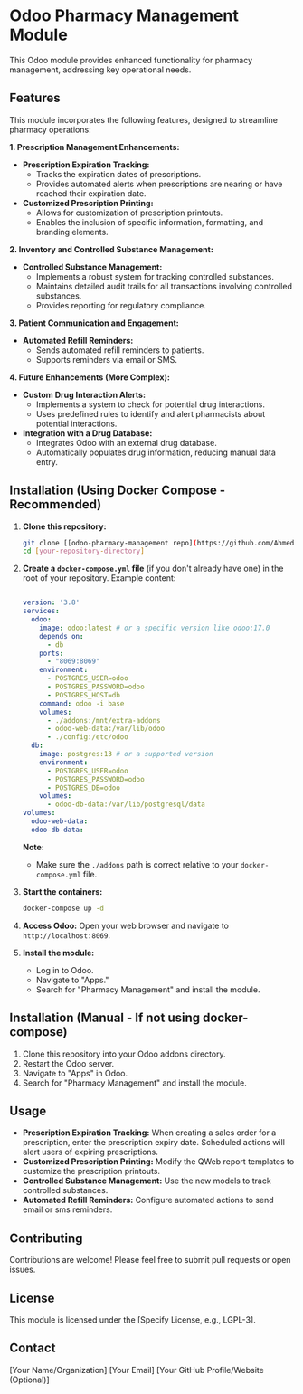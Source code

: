 # Odoo Pharmacy Management Module

This Odoo module provides enhanced functionality for pharmacy management, addressing key operational needs.

## Features

This module incorporates the following features, designed to streamline pharmacy operations:

**1. Prescription Management Enhancements:**

* **Prescription Expiration Tracking:**
    * Tracks the expiration dates of prescriptions.
    * Provides automated alerts when prescriptions are nearing or have reached their expiration date.
* **Customized Prescription Printing:**
    * Allows for customization of prescription printouts.
    * Enables the inclusion of specific information, formatting, and branding elements.

**2. Inventory and Controlled Substance Management:**

* **Controlled Substance Management:**
    * Implements a robust system for tracking controlled substances.
    * Maintains detailed audit trails for all transactions involving controlled substances.
    * Provides reporting for regulatory compliance.

**3. Patient Communication and Engagement:**

* **Automated Refill Reminders:**
    * Sends automated refill reminders to patients.
    * Supports reminders via email or SMS.

**4. Future Enhancements (More Complex):**

* **Custom Drug Interaction Alerts:**
    * Implements a system to check for potential drug interactions.
    * Uses predefined rules to identify and alert pharmacists about potential interactions.
* **Integration with a Drug Database:**
    * Integrates Odoo with an external drug database.
    * Automatically populates drug information, reducing manual data entry.

## Installation (Using Docker Compose - Recommended)

1.  **Clone this repository:**

    ```bash
    git clone [[odoo-pharmacy-management repo](https://github.com/AhmedRS97/odoo-pharmacy-management)]
    cd [your-repository-directory]
    ```

2.  **Create a `docker-compose.yml` file** (if you don't already have one) in the root of your repository. Example content:

    ```yaml
    
    version: '3.8'
    services:
      odoo:
        image: odoo:latest # or a specific version like odoo:17.0
        depends_on:
          - db
        ports:
          - "8069:8069"
        environment:
          - POSTGRES_USER=odoo
          - POSTGRES_PASSWORD=odoo
          - POSTGRES_HOST=db
        command: odoo -i base
        volumes:
          - ./addons:/mnt/extra-addons
          - odoo-web-data:/var/lib/odoo
          - ./config:/etc/odoo
      db:
        image: postgres:13 # or a supported version
        environment:
          - POSTGRES_USER=odoo
          - POSTGRES_PASSWORD=odoo
          - POSTGRES_DB=odoo
        volumes:
          - odoo-db-data:/var/lib/postgresql/data
    volumes:
      odoo-web-data:
      odoo-db-data:
    ```

    **Note:**
    * Make sure the `./addons` path is correct relative to your `docker-compose.yml` file.

3.  **Start the containers:**

    ```bash
    docker-compose up -d
    ```

4.  **Access Odoo:** Open your web browser and navigate to `http://localhost:8069`.

5.  **Install the module:**
    * Log in to Odoo.
    * Navigate to "Apps."
    * Search for "Pharmacy Management" and install the module.

## Installation (Manual - If not using docker-compose)

1.  Clone this repository into your Odoo addons directory.
2.  Restart the Odoo server.
3.  Navigate to "Apps" in Odoo.
4.  Search for "Pharmacy Management" and install the module.

## Usage

* **Prescription Expiration Tracking:** When creating a sales order for a prescription, enter the prescription expiry date. Scheduled actions will alert users of expiring prescriptions.
* **Customized Prescription Printing:** Modify the QWeb report templates to customize the prescription printouts.
* **Controlled Substance Management:** Use the new models to track controlled substances.
* **Automated Refill Reminders:** Configure automated actions to send email or sms reminders.

## Contributing

Contributions are welcome! Please feel free to submit pull requests or open issues.

## License

This module is licensed under the [Specify License, e.g., LGPL-3].

## Contact

[Your Name/Organization]
[Your Email]
[Your GitHub Profile/Website (Optional)]
